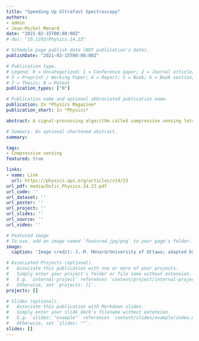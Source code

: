 ```yaml
---
title: "Speeding Up Ultrafast Spectroscopy"
authors:
- admin
- Jean-Michel Menard
date: "2021-02-15T00:00:00Z"
# doi: "10.1103/Physics.14.23"

# Schedule page publish date (NOT publication's date).
publishDate: "2021-02-15T00:00:00Z"

# Publication type.
# Legend: 0 = Uncategorized; 1 = Conference paper; 2 = Journal article;
# 3 = Preprint / Working Paper; 4 = Report; 5 = Book; 6 = Book section;
# 7 = Thesis; 8 = Patent
publication_types: ["0"]

# Publication name and optional abbreviated publication name.
publication: In *Physics Magazine*
publication_short: In *Physics*

abstract: A signal-processing algorithm called compressive sensing lets researchers characterize a sample with ultrafast spectroscopy using far fewer measurements than before. 

# Summary. An optional shortened abstract.
summary:

tags:
- Compressive sensing
featured: true

links:
- name: Link
  url: https://physics.aps.org/articles/v14/23
url_pdf: media/Ostic_Physics.14.23.pdf
url_code: ''
url_dataset: ''
url_poster: '' 
url_project: ''
url_slides: ''
url_source: ''
url_video: ''

# Featured image
# To use, add an image named `featured.jpg/png` to your page's folder. 
image:
  caption: 'Image credit: J.-M. Ménard/University of Ottawa; adapted by APS/[Alan Stonebraker](https://alanstonebraker.com/)'

# Associated Projects (optional).
#   Associate this publication with one or more of your projects.
#   Simply enter your project's folder or file name without extension.
#   E.g. `internal-project` references `content/project/internal-project/index.md`.
#   Otherwise, set `projects: []`.
projects: []

# Slides (optional).
#   Associate this publication with Markdown slides.
#   Simply enter your slide deck's filename without extension.
#   E.g. `slides: "example"` references `content/slides/example/index.md`.
#   Otherwise, set `slides: ""`.
slides: []
---
```





